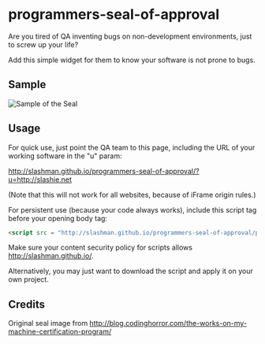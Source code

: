 # programmers-seal-of-approval

Are you tired of QA inventing bugs on non-development environments, just to screw up your life? 

Add this simple widget for them to know your software is not prone to bugs.

## Sample
![Sample of the Seal](http://slashman.github.io/programmers-seal-of-approval/psoa.png "Sample of the Seal")

## Usage

For quick use, just point the QA team to this page, including the URL of your working software in the "u" param:

http://slashman.github.io/programmers-seal-of-approval/?u=http://slashie.net

(Note that this will not work for all websites, because of iFrame origin rules.)

For persistent use (because your code always works), include this script tag before your opening body tag:

```html
<script src = "http://slashman.github.io/programmers-seal-of-approval/psoa.js"></script>
```

Make sure your content security policy for scripts allows http://slashman.github.io/.

Alternatively, you may just want to download the script and apply it on your own project.

## Credits
Original seal image from http://blog.codinghorror.com/the-works-on-my-machine-certification-program/
